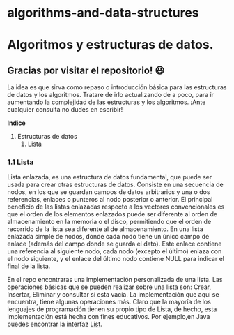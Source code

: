 # algorithms-and-data-structures

# Algoritmos y estructuras de datos.

## Gracias por visitar el repositorio! :smiley:
La idea es que sirva como repaso o introducción básica para las estructuras de datos y los algoritmos. Tratare de irlo actualizando de a poco, para ir aumentando la complejidad de las estructuras y los algoritmos.
¡Ante cualquier consulta no dudes en escribir!

**Indice**
   
1. Estructuras de datos
   1. [Lista](#item1)
   

<a name="item1"></a>
### 1.1 Lista

Lista enlazada, es una estructura de datos fundamental, que puede ser usada para crear otras estructuras de datos.
Consiste en una secuencia de nodos, en los que se guardan campos de datos arbitrarios y una o dos referencias, enlaces o punteros al nodo posterior o anterior.
El principal beneficio de las listas enlazadas respecto a los vectores convencionales es que el orden de los elementos enlazados puede ser diferente al orden de almacenamiento
en la memoria o el disco, permitiendo que el orden de recorrido de la lista sea diferente al de almacenamiento.
En una lista enlazada simple de nodos, donde cada nodo tiene un único campo de enlace (además del campo donde se guarda el dato). Este enlace contiene una referencia al siguiente nodo, 
cada nodo (excepto el último) enlaza con el nodo siguiente, y el enlace del último nodo contiene NULL para indicar el final de la lista.

En el repo encontraras una implementación personalizada de una lista. Las operaciones básicas que se pueden realizar sobre una lista son: Crear, Insertar, Eliminar
y consultar si esta vacía. La implementación que aquí se encuentra, tiene algunas operaciones más. 
Claro que la mayoría de los lenguajes de programación tienen su propio tipo de Lista, de hecho, esta implementación está hecha con fines educativos.
Por ejemplo,en Java puedes encontrar la interfaz [List<E>](https://docs.oracle.com/javase/8/docs/api/java/util/List.html).

